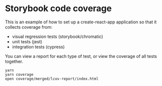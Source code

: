 # Storybook code coverage

This is an example of how to set up a create-react-app application so that it collects coverage from:

- visual regression tests (storybook/chromatic)
- unit tests (jest)
- integration tests (cypress)

You can view a report for each type of test, or view the coverage of all tests together.

```
yarn
yarn coverage
open coverage/merged/lcov-report/index.html
```
